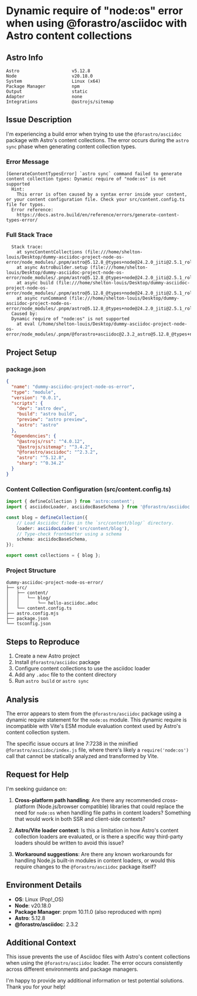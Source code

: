 # Dynamic require of "node:os" error when using @forastro/asciidoc with Astro content collections

## Astro Info

```
Astro                    v5.12.8
Node                     v20.18.0
System                   Linux (x64)
Package Manager          npm
Output                   static
Adapter                  none
Integrations             @astrojs/sitemap
```

## Issue Description

I'm experiencing a build error when trying to use the `@forastro/asciidoc` package with Astro's content collections. The error occurs during the `astro sync` phase when generating content collection types.

### Error Message

```
[GenerateContentTypesError] `astro sync` command failed to generate content collection types: Dynamic require of "node:os" is not supported
  Hint:
    This error is often caused by a syntax error inside your content, or your content configuration file. Check your src/content.config.ts file for typos.
  Error reference:
    https://docs.astro.build/en/reference/errors/generate-content-types-error/
```

### Full Stack Trace

```
  Stack trace:
    at syncContentCollections (file:///home/shelton-louis/Desktop/dummy-asciidoc-project-node-os-error/node_modules/.pnpm/astro@5.12.8_@types+node@24.2.0_jiti@2.5.1_rollup@4.46.2_typescript@5.9.2/node_modules/astro/dist/core/sync/index.js:219:11)
    at async AstroBuilder.setup (file:///home/shelton-louis/Desktop/dummy-asciidoc-project-node-os-error/node_modules/.pnpm/astro@5.12.8_@types+node@24.2.0_jiti@2.5.1_rollup@4.46.2_typescript@5.9.2/node_modules/astro/dist/core/build/index.js:100:5)
    at async build (file:///home/shelton-louis/Desktop/dummy-asciidoc-project-node-os-error/node_modules/.pnpm/astro@5.12.8_@types+node@24.2.0_jiti@2.5.1_rollup@4.46.2_typescript@5.9.2/node_modules/astro/dist/core/build/index.js:45:3)
    at async runCommand (file:///home/shelton-louis/Desktop/dummy-asciidoc-project-node-os-error/node_modules/.pnpm/astro@5.12.8_@types+node@24.2.0_jiti@2.5.1_rollup@4.46.2_typescript@5.9.2/node_modules/astro/dist/cli/index.js:142:7)
  Caused by:
  Dynamic require of "node:os" is not supported
    at eval (/home/shelton-louis/Desktop/dummy-asciidoc-project-node-os-error/node_modules/.pnpm/@forastro+asciidoc@2.3.2_astro@5.12.8_@types+node@24.2.0_jiti@2.5.1_rollup@4.46.2_types_bb9f723493abc33e9e95b288c1718144/node_modules/@forastro/asciidoc/index.js:7:7238)
```

## Project Setup

### package.json

```json
{
  "name": "dummy-asciidoc-project-node-os-error",
  "type": "module",
  "version": "0.0.1",
  "scripts": {
    "dev": "astro dev",
    "build": "astro build",
    "preview": "astro preview",
    "astro": "astro"
  },
  "dependencies": {
    "@astrojs/rss": "^4.0.12",
    "@astrojs/sitemap": "^3.4.2",
    "@forastro/asciidoc": "^2.3.2",
    "astro": "^5.12.8",
    "sharp": "^0.34.2"
  }
}
```

### Content Collection Configuration (src/content.config.ts)

```typescript
import { defineCollection } from 'astro:content';
import { asciidocLoader, asciidocBaseSchema } from '@forastro/asciidoc';

const blog = defineCollection({
	// Load Asciidoc files in the `src/content/blog/` directory.
	loader: asciidocLoader('src/content/blog'),
	// Type-check frontmatter using a schema
	schema: asciidocBaseSchema,
});

export const collections = { blog };
```

### Project Structure

```
dummy-asciidoc-project-node-os-error/
├── src/
│   ├── content/
│   │   └── blog/
│   │       └── hello-asciidoc.adoc
│   └── content.config.ts
├── astro.config.mjs
├── package.json
└── tsconfig.json
```

## Steps to Reproduce

1. Create a new Astro project
2. Install `@forastro/asciidoc` package
3. Configure content collections to use the asciidoc loader
4. Add any `.adoc` file to the content directory
5. Run `astro build` or `astro sync`

## Analysis

The error appears to stem from the `@forastro/asciidoc` package using a dynamic require statement for the `node:os` module. This dynamic require is incompatible with Vite's ESM module evaluation context used by Astro's content collection system.

The specific issue occurs at line 7:7238 in the minified `@forastro/asciidoc/index.js` file, where there's likely a `require('node:os')` call that cannot be statically analyzed and transformed by Vite.

## Request for Help

I'm seeking guidance on:

1. **Cross-platform path handling**: Are there any recommended cross-platform (Node.js/browser compatible) libraries that could replace the need for `node:os` when handling file paths in content loaders? Something that would work in both SSR and client-side contexts?

2. **Astro/Vite loader context**: Is this a limitation in how Astro's content collection loaders are evaluated, or is there a specific way third-party loaders should be written to avoid this issue?

3. **Workaround suggestions**: Are there any known workarounds for handling Node.js built-in modules in content loaders, or would this require changes to the `@forastro/asciidoc` package itself?

## Environment Details

- **OS**: Linux (Pop!_OS)
- **Node**: v20.18.0
- **Package Manager**: pnpm 10.11.0 (also reproduced with npm)
- **Astro**: 5.12.8
- **@forastro/asciidoc**: 2.3.2

## Additional Context

This issue prevents the use of Asciidoc files with Astro's content collections when using the `@forastro/asciidoc` loader. The error occurs consistently across different environments and package managers.

I'm happy to provide any additional information or test potential solutions. Thank you for your help!
